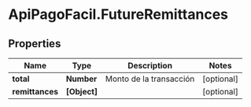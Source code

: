 # ApiPagoFacil.FutureRemittances

## Properties

Name | Type | Description | Notes
------------ | ------------- | ------------- | -------------
**total** | **Number** | Monto de la transacción | [optional] 
**remittances** | **[Object]** |  | [optional] 


